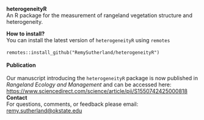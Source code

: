 <b>heterogeneityR</b> </br>
An R package for the measurement of rangeland vegetation structure and heterogeneity. </br>

<b>How to install?</b> </br>
You can install the latest version of ```heterogeneityR``` using ```remotes``` </br>
</br>
```remotes::install_github("RemySutherland/heterogeneityR")``` </br>
</br>
<b> Publication </b></br>
</br>
Our manuscript introducing the ```heterogeneityR``` package is now published in <i>Rangeland Ecology and Management</i> and can be accessed here: https://www.sciencedirect.com/science/article/pii/S1550742425000818
<b> Contact </b> </br>
For questions, comments, or feedback please email: remy.sutherland@okstate.edu
